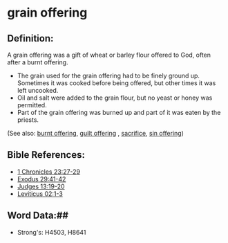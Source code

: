 # grain offering #

## Definition: ##

A grain offering was a gift of wheat or barley flour offered to God, often after a burnt offering.

* The grain used for the grain offering had to be finely ground up. Sometimes it was cooked before being offered, but other times it was left uncooked.
* Oil and salt were added to the grain flour, but no yeast or honey was permitted.
* Part of the grain offering was burned up and part of it was eaten by the priests.

(See also: [burnt offering](../other/burntoffering.md), [guilt offering](../other/guiltoffering.md) , [sacrifice](../other/sacrifice.md), [sin offering](../other/sinoffering.md))

## Bible References: ##

* [1 Chronicles 23:27-29](rc://en/tn/help/1ch/23/27)
* [Exodus 29:41-42](rc://en/tn/help/exo/29/41)
* [Judges 13:19-20](rc://en/tn/help/jdg/13/19)
* [Leviticus 02:1-3](rc://en/tn/help/lev/02/01)

## Word Data:##

* Strong's: H4503, H8641

